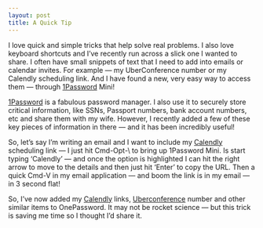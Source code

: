 ```yaml
---
layout: post
title: A Quick Tip
---
```


I love quick and simple tricks that help solve real problems. I also love
keyboard shortcuts and I’ve recently run across a slick one I wanted to share.
I often have small snippets of text that I need to add into emails or calendar
invites. For example — my UberConference number or my Calendly scheduling
link. And I have found a new, very easy way to access them — through
[1Password](https://1password.com/) Mini!

[1Password](https://1password.com/) is a fabulous password manager. I also use
it to securely store critical information, like SSNs, Passport numbers, bank
account numbers, etc and share them with my wife. However, I recently added a
few of these key pieces of information in there — and it has been incredibly
useful!


So, let’s say I’m writing an email and I want to include my
[Calendly](http://calendly.com) scheduling link — I just hit Cmd-Opt-\ to
bring up 1Password Mini. Is start typing ‘Calendly’ — and once the option is
highlighted I can hit the right arrow to move to the details and then just hit
‘Enter’ to copy the URL. Then a quick Cmd-V in my email application — and boom
the link is in my email — in 3 second flat!

So, I’ve now added my [Calendly](http://calendly.com) links,
[Uberconference](https://www.uberconference.com) number and other similar
items to OnePassword. It may not be rocket science — but this trick is saving
me time so I thought I’d share it.

